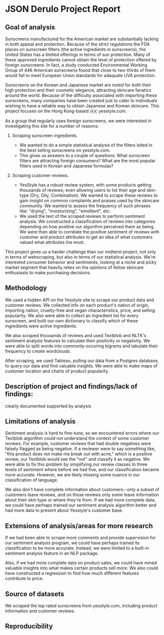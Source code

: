 # JSON Derulo Project Report

## Goal of analysis
Sunscreens manufactured for the American market are substantially lacking in both appeal and protection. Because of the strict regulations the FDA places on sunscreen filters (the active ingredients in sunscreens), the United States has a limited offerings in terms of sun protection. Many of these approved ingredients cannot obtain the level of protection offered by foreign sunscreens. In fact, a study conducted Environmental Working Group of 446 American sunscreens found that close to two-thirds of them would fail to meet European Union standards for adaquate UVA protection. 

Sunscreens on the Korean and Japanese market are noted for both their high protection and their cosmetic elegance, attracting skincare fanatics around the world. Because of the difficulty associated with importing these sunscreens, many companies have been created just to cater to individuals wishing to have a reliable way to obtain Japanese and Korean skincare. This project focuses on the Hong Kong-based 🇭🇰 yesstyle.com. 

As a group that regularly uses foreign sunscreens, we were interested in investigating this site for a number of reasons: 

1. Scraping sunscreen ingredients.
    - We wanted to do a simple statistical analysis of the filters lsited in the best selling sunscreens on yesstyle.com. 
    - This gives us answers to a couple of questions: What sunscreen filters are attracting foreign consumers? What are the most popular
    filters used in Korean and Japanese formulas? 

2. Scraping customer reviews.
    - YesStyle has a robust review system, with some products getting thousands of reviews; even allowing users to list their age and 
    skin-type (Dry, Oily, Combination). We wanted to scrape these reviews to gain insight on common complaints and praises used by the
    skincare community. We wanted to assess the frequency of such phrases like: "drying", "moisturizing", "emollient", etc. 
    - We used the text of the scraped reviews to perform sentiment analysis.  We constructed a classification of reviews into categories depending on how       positive our algorithm perceived them as being.  We were then able to correlate the positive sentiment of reviews with customer and product attributes      to get an idea of what customers valued what attributes the most.

This project gives us a harder challenge than our midterm project, not only in terms of webscraping, but also in terms of our statistical analysis. We're interested consumer behavior and sentiments, looking at a niche and picky market segment that heavily relies on the opinions of fellow skincare enthusiasts to make purchasing decisions.


## Methodology
We used a hidden API on the Yesstyle site to scrape our product data and customer reviews.  We collected info on each product's nation of origin, importing nation, cruelty-free and vegan characteristics, price, and selling popularity.  We also were able to collect an ingredient list for every sunscreen, and built our own dictionary to classify which of these ingredients were active ingredients.

We also scraped thousands of reviews and used Textblob and NLTK's sentiment analysis features to calculate their positivity or negativity.  We were able to split words into commonly-occuring bigrams and tabulate their frequency to create wordclouds.

After scraping, we used Tableau, pulling our data from a Postgres database, to query our data and find valuable insights.  We were able to make maps of customer location and charts of product popularity.

## Description of project and findings/lack of findings:
clearly documented
supported by analysis

## Limitations of analysis
Sentiment analysis is hard to fine-tune, so we encountered errors where our Textblob algorithm could not understand the context of some customer reviews.  For example, customer reviews that had double negatives were falsely flagged as being negative.  If a reviewer were to say something like, "this product does not make me break out with acne," which is a positive review, our Textblob would see the "not" and classify it as negative.  We were able to fix this problem by simplifying our review classes to three levels of sentiment where before we had five, and our classification became more accurate.  However, we are likely missing some nuance in our classification of language.

We also don't have complete information about customers--only a subset of customers leave reviews, and on those reviews only some leave information about their skin type or where they're from.  If we had more complete data, we could have perhaps trained our sentiment analysis algorithm better and had more data to present about Yesstyle's customer base.

## Extensions of analysis/areas for more research
If we had been able to scrape more comments and provide supervision for our sentiment analysis program, we could have perhaps trained its classification to be more accurate.  Instead, we were limited to a built-in sentiment analysis feature in an NLP package.

Also, if we had more complete data on product sales, we could have mined valuable insights into what makes certain products sell more.  We also could have constructed a regression to find how much different features contribute to price.

## Source of datasets
We scraped the top rated sunscreens from yesstyle.com, including product information and customer reviews.  

## Reproducibility

